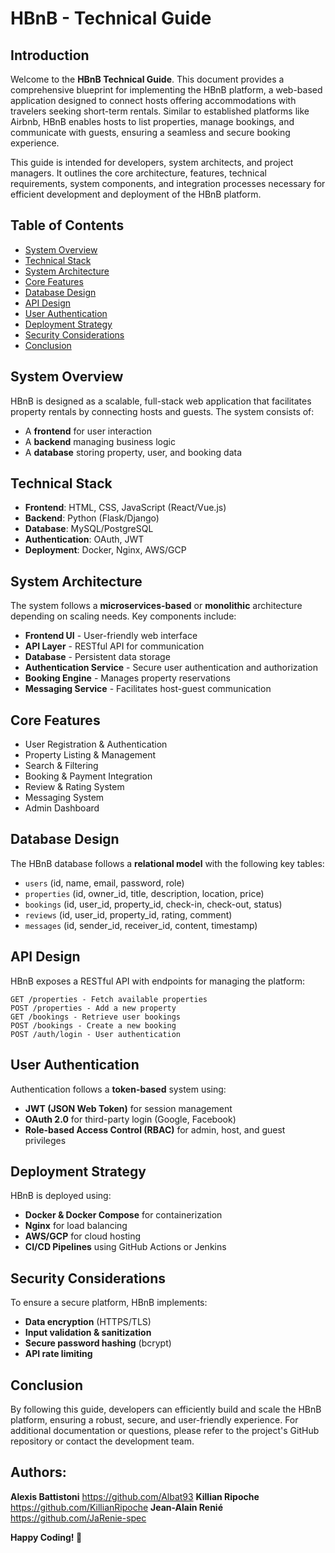 # HBnB - Technical Guide

## Introduction
Welcome to the **HBnB Technical Guide**. This document provides a comprehensive blueprint for implementing the HBnB platform, a web-based application designed to connect hosts offering accommodations with travelers seeking short-term rentals. Similar to established platforms like Airbnb, HBnB enables hosts to list properties, manage bookings, and communicate with guests, ensuring a seamless and secure booking experience.

This guide is intended for developers, system architects, and project managers. It outlines the core architecture, features, technical requirements, system components, and integration processes necessary for efficient development and deployment of the HBnB platform.

## Table of Contents
- [System Overview](#system-overview)
- [Technical Stack](#technical-stack)
- [System Architecture](#system-architecture)
- [Core Features](#core-features)
- [Database Design](#database-design)
- [API Design](#api-design)
- [User Authentication](#user-authentication)
- [Deployment Strategy](#deployment-strategy)
- [Security Considerations](#security-considerations)
- [Conclusion](#conclusion)

## System Overview
HBnB is designed as a scalable, full-stack web application that facilitates property rentals by connecting hosts and guests. The system consists of:
- A **frontend** for user interaction
- A **backend** managing business logic
- A **database** storing property, user, and booking data

## Technical Stack
- **Frontend**: HTML, CSS, JavaScript (React/Vue.js)
- **Backend**: Python (Flask/Django)
- **Database**: MySQL/PostgreSQL
- **Authentication**: OAuth, JWT
- **Deployment**: Docker, Nginx, AWS/GCP

## System Architecture
The system follows a **microservices-based** or **monolithic** architecture depending on scaling needs. Key components include:
- **Frontend UI** - User-friendly web interface
- **API Layer** - RESTful API for communication
- **Database** - Persistent data storage
- **Authentication Service** - Secure user authentication and authorization
- **Booking Engine** - Manages property reservations
- **Messaging Service** - Facilitates host-guest communication

## Core Features
- User Registration & Authentication
- Property Listing & Management
- Search & Filtering
- Booking & Payment Integration
- Review & Rating System
- Messaging System
- Admin Dashboard

## Database Design
The HBnB database follows a **relational model** with the following key tables:
- `users` (id, name, email, password, role)
- `properties` (id, owner_id, title, description, location, price)
- `bookings` (id, user_id, property_id, check-in, check-out, status)
- `reviews` (id, user_id, property_id, rating, comment)
- `messages` (id, sender_id, receiver_id, content, timestamp)

## API Design
HBnB exposes a RESTful API with endpoints for managing the platform:
```plaintext
GET /properties - Fetch available properties
POST /properties - Add a new property
GET /bookings - Retrieve user bookings
POST /bookings - Create a new booking
POST /auth/login - User authentication
```

## User Authentication
Authentication follows a **token-based** system using:
- **JWT (JSON Web Token)** for session management
- **OAuth 2.0** for third-party login (Google, Facebook)
- **Role-based Access Control (RBAC)** for admin, host, and guest privileges

## Deployment Strategy
HBnB is deployed using:
- **Docker & Docker Compose** for containerization
- **Nginx** for load balancing
- **AWS/GCP** for cloud hosting
- **CI/CD Pipelines** using GitHub Actions or Jenkins

## Security Considerations
To ensure a secure platform, HBnB implements:
- **Data encryption** (HTTPS/TLS)
- **Input validation & sanitization**
- **Secure password hashing** (bcrypt)
- **API rate limiting**

## Conclusion
By following this guide, developers can efficiently build and scale the HBnB platform, ensuring a robust, secure, and user-friendly experience. For additional documentation or questions, please refer to the project's GitHub repository or contact the development team.

## Authors:

**Alexis Battistoni** https://github.com/Albat93
**Killian Ripoche** https://github.com/KillianRipoche
**Jean-Alain Renié** https://github.com/JaRenie-spec

**Happy Coding! 🚀**

